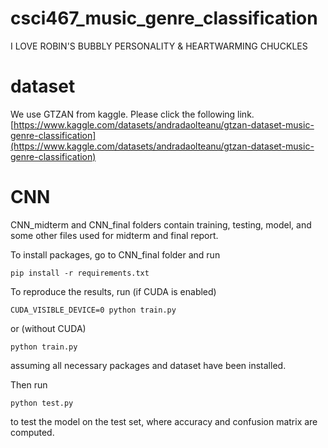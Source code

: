 # csci467_music_genre_classification
I LOVE ROBIN'S BUBBLY PERSONALITY & HEARTWARMING CHUCKLES

# dataset
We use GTZAN from kaggle. Please click the following link.
[https://www.kaggle.com/datasets/andradaolteanu/gtzan-dataset-music-genre-classification](https://www.kaggle.com/datasets/andradaolteanu/gtzan-dataset-music-genre-classification)

# CNN

CNN_midterm and CNN_final folders contain training, testing, model, and some other files used for midterm and final report.

To install packages, go to CNN_final folder and run
```
pip install -r requirements.txt
```
To reproduce the results, run (if CUDA is enabled)
```
CUDA_VISIBLE_DEVICE=0 python train.py
```
or (without CUDA)
```
python train.py
```
assuming all necessary packages and dataset have been installed.

Then run
```
python test.py
```
to test the model on the test set, where accuracy and confusion matrix are computed.